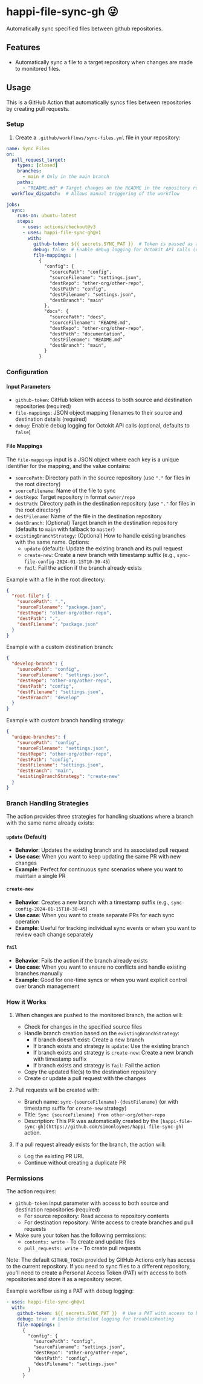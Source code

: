 # happi-file-sync-gh 😜

Automatically sync specified files between github repositories.

## Features

- Automatically sync a file to a target repository when changes are made to monitored files.

## Usage

This is a GitHub Action that automatically syncs files between repositories by creating pull requests.

### Setup

1. Create a `.github/workflows/sync-files.yml` file in your repository:

```yaml
name: Sync Files
on:
  pull_request_target:
    types: [closed]
    branches:
      - main # Only in the main branch
    paths:
      - "README.md" # Target changes on the README in the repository root
  workflow_dispatch:  # Allows manual triggering of the workflow

jobs:
  sync:
    runs-on: ubuntu-latest
    steps:
      - uses: actions/checkout@v3
      - uses: happi-file-sync-gh@v1
        with:
          github-token: ${{ secrets.SYNC_PAT }}  # Token is passed as an input parameter
          debug: false  # Enable debug logging for Octokit API calls (optional)
          file-mappings: |
            {
              "config": {
                "sourcePath": "config",
                "sourceFilename": "settings.json",
                "destRepo": "other-org/other-repo",
                "destPath": "config",
                "destFilename": "settings.json",
                "destBranch": "main"
              },
              "docs": {
                "sourcePath": "docs",
                "sourceFilename": "README.md",
                "destRepo": "other-org/other-repo",
                "destPath": "documentation",
                "destFilename": "README.md"
                "destBranch": "main",
              }
            }

```

### Configuration

#### Input Parameters

- `github-token`: GitHub token with access to both source and destination repositories (required)
- `file-mappings`: JSON object mapping filenames to their source and destination details (required)
- `debug`: Enable debug logging for Octokit API calls (optional, defaults to `false`)

#### File Mappings

The `file-mappings` input is a JSON object where each key is a unique identifier for the mapping, and the value contains:

- `sourcePath`: Directory path in the source repository (use `"."` for files in the root directory)
- `sourceFilename`: Name of the file to sync
- `destRepo`: Target repository in format `owner/repo`
- `destPath`: Directory path in the destination repository (use `"."` for files in the root directory)
- `destFilename`: Name of the file in the destination repository
- `destBranch`: (Optional) Target branch in the destination repository (defaults to `main` with fallback to `master`)
- `existingBranchStrategy`: (Optional) How to handle existing branches with the same name. Options:
  - `update` (default): Update the existing branch and its pull request
  - `create-new`: Create a new branch with timestamp suffix (e.g., `sync-file-config-2024-01-15T10-30-45`)
  - `fail`: Fail the action if the branch already exists

Example with a file in the root directory:
```json
{
  "root-file": {
    "sourcePath": ".",
    "sourceFilename": "package.json",
    "destRepo": "other-org/other-repo",
    "destPath": ".",
    "destFilename": "package.json"
  }
}
```

Example with a custom destination branch:
```json
{
  "develop-branch": {
    "sourcePath": "config",
    "sourceFilename": "settings.json",
    "destRepo": "other-org/other-repo",
    "destPath": "config",
    "destFilename": "settings.json",
    "destBranch": "develop"
  }
}
```

Example with custom branch handling strategy:
```json
{
  "unique-branches": {
    "sourcePath": "config",
    "sourceFilename": "settings.json",
    "destRepo": "other-org/other-repo",
    "destPath": "config",
    "destFilename": "settings.json",
    "destBranch": "main",
    "existingBranchStrategy": "create-new"
  }
}
```

### Branch Handling Strategies

The action provides three strategies for handling situations where a branch with the same name already exists:

#### `update` (Default)
- **Behavior**: Updates the existing branch and its associated pull request
- **Use case**: When you want to keep updating the same PR with new changes
- **Example**: Perfect for continuous sync scenarios where you want to maintain a single PR

#### `create-new`
- **Behavior**: Creates a new branch with a timestamp suffix (e.g., `sync-config-2024-01-15T10-30-45`)
- **Use case**: When you want to create separate PRs for each sync operation
- **Example**: Useful for tracking individual sync events or when you want to review each change separately

#### `fail`
- **Behavior**: Fails the action if the branch already exists
- **Use case**: When you want to ensure no conflicts and handle existing branches manually
- **Example**: Good for one-time syncs or when you want explicit control over branch management

### How it Works

1. When changes are pushed to the monitored branch, the action will:
   - Check for changes in the specified source files
   - Handle branch creation based on the `existingBranchStrategy`:
     - If branch doesn't exist: Create a new branch
     - If branch exists and strategy is `update`: Use the existing branch
     - If branch exists and strategy is `create-new`: Create a new branch with timestamp suffix
     - If branch exists and strategy is `fail`: Fail the action
   - Copy the updated file(s) to the destination repository
   - Create or update a pull request with the changes

2. Pull requests will be created with:
   - Branch name: `sync-{sourceFilename}-{destFilename}` (or with timestamp suffix for `create-new` strategy)
   - Title: `Sync {sourceFilename} from other-org/other-repo`
   - Description: This PR was automatically created by the `[happi-file-sync-gh](https://github.com/simonloynes/happi-file-sync-gh)` action.

3. If a pull request already exists for the branch, the action will:
   - Log the existing PR URL
   - Continue without creating a duplicate PR

### Permissions

The action requires:
- `github-token` input parameter with access to both source and destination repositories (required)
  - For source repository: Read access to repository contents
  - For destination repository: Write access to create branches and pull requests
- Make sure your token has the following permissions:
  - `contents: write` - To create and update files
  - `pull_requests: write` - To create pull requests
  
Note: The default `GITHUB_TOKEN` provided by GitHub Actions only has access to the current repository. If you need to sync files to a different repository, you'll need to create a Personal Access Token (PAT) with access to both repositories and store it as a repository secret.

Example workflow using a PAT with debug logging:
```yaml
- uses: happi-file-sync-gh@v1
  with:
    github-token: ${{ secrets.SYNC_PAT }}  # Use a PAT with access to both repos
    debug: true  # Enable detailed logging for troubleshooting
    file-mappings: |
      {
        "config": {
          "sourcePath": "config",
          "sourceFilename": "settings.json",
          "destRepo": "other-org/other-repo",
          "destPath": "config",
          "destFilename": "settings.json"
        }
      }
```
